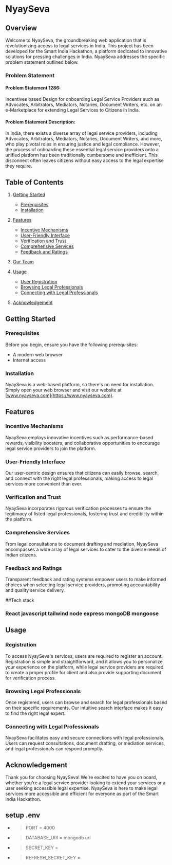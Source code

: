 # NyaySeva

## Overview

Welcome to NyaySeva, the groundbreaking web application that is revolutionizing access to legal services in India. This project has been developed for the Smart India Hackathon, a platform dedicated to innovative solutions for pressing challenges in India. NyaySeva addresses the specific problem statement outlined below.

### Problem Statement

#### Problem Statement 1286:

Incentives based Design for onboarding Legal Service Providers such as Advocates, Arbitrators, Mediators, Notaries, Document Writers, etc. on an e-Marketplace for extending Legal Services to Citizens in India.

#### Problem Statement Description:

In India, there exists a diverse array of legal service providers, including Advocates, Arbitrators, Mediators, Notaries, Document Writers, and more, who play pivotal roles in ensuring justice and legal compliance. However, the process of onboarding these essential legal service providers onto a unified platform has been traditionally cumbersome and inefficient. This disconnect often leaves citizens without easy access to the legal expertise they require.

## Table of Contents

1. [Getting Started](#getting-started)
   - [Prerequisites](#prerequisites)
   - [Installation](#installation)
2. [Features](#features)
   - [Incentive Mechanisms](#incentive-mechanisms)
   - [User-Friendly Interface](#user-friendly-interface)
   - [Verification and Trust](#verification-and-trust)
   - [Comprehensive Services](#comprehensive-services)
   - [Feedback and Ratings](#feedback-and-ratings)
3. [Our Team](#our-Team)

4. [Usage](#usage)
   - [User Registration](#user-registration)
   - [Browsing Legal Professionals](#browsing-legal-professionals)
   - [Connecting with Legal Professionals](#connecting-with-legal-professionals)
5. [Acknowledgement](#acknowledgement)

## Getting Started

    
### Prerequisites

Before you begin, ensure you have the following prerequisites:

- A modern web browser
- Internet access

### Installation

NyaySeva is a web-based platform, so there's no need for installation. Simply open your web browser and visit our website at [www.nyayseva.com](https://www.nyayseva.com).

## Features

### Incentive Mechanisms

NyaySeva employs innovative incentives such as performance-based rewards, visibility boosters, and collaborative opportunities to encourage legal service providers to join the platform.

### User-Friendly Interface

Our user-centric design ensures that citizens can easily browse, search, and connect with the right legal professionals, making access to legal services more convenient than ever.

### Verification and Trust

NyaySeva incorporates rigorous verification processes to ensure the legitimacy of listed legal professionals, fostering trust and credibility within the platform.

### Comprehensive Services

From legal consultations to document drafting and mediation, NyaySeva encompasses a wide array of legal services to cater to the diverse needs of Indian citizens.

### Feedback and Ratings

Transparent feedback and rating systems empower users to make informed choices when selecting legal service providers, promoting accountability and quality service delivery.

##Tech stack 
### React javascript tailwind node express mongoDB mongoose 

## Usage

### Registration

To access NyaySeva's services, users are required to register an account. Registration is simple and straightforward, and it allows you to personalize your experience on the platform, while legal service providers are required to create a proper profile for client and also provide supporting document for verification process.

### Browsing Legal Professionals

Once registered, users can browse and search for legal professionals based on their specific requirements. Our intuitive search interface makes it easy to find the right legal expert.

### Connecting with Legal Professionals

NyaySeva facilitates easy and secure connections with legal professionals. Users can request consultations, document drafting, or mediation services, and legal professionals can respond promptly.

## Acknowledgement

Thank you for choosing NyaySeva! We're excited to have you on board, whether you're a legal service provider looking to extend your services or a user seeking accessible legal expertise. NyaySeva is here to make legal services more accessible and efficient for everyone as part of the Smart India Hackathon.

## setup .env 
* > PORT = 4000
* > DATABASE_URI = mongodb url
* > SECRET_KEY =
* > REFRESH_SECRET_KEY =